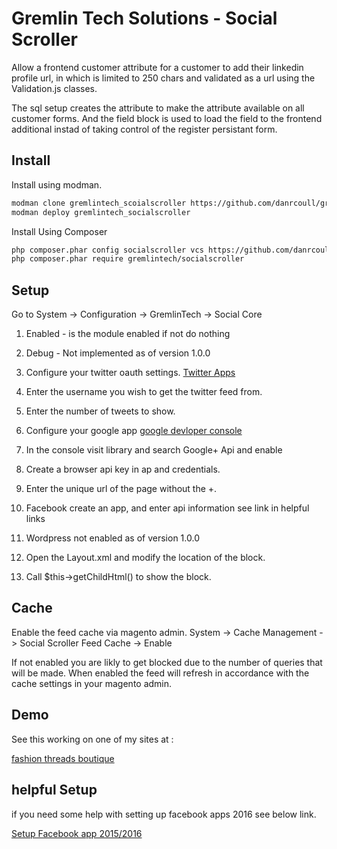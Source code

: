 Gremlin Tech Solutions - Social Scroller
============================

Allow a frontend customer attribute for a customer to add their linkedin profile url, in which is limited to
250 chars and validated as a url using the Validation.js classes.

The sql setup creates the attribute to make the attribute available on all customer forms. And the field block
is used to load the field to the frontend additional instad of taking control of the register persistant form.

Install
----------------

Install using modman.

```bash
modman clone gremlintech_scoialscroller https://github.com/danrcoull/gremlintech_socialscroller.git
modman deploy gremlintech_socialscroller
```

Install Using Composer
```bash
php composer.phar config socialscroller vcs https://github.com/danrcoull/gremlintech_socialscroller.git
php composer.phar require gremlintech/socialscroller
```


Setup
----------------
Go to System -> Configuration -> GremlinTech -> Social Core

1. Enabled  - is the module enabled if not do nothing
2. Debug - Not implemented as of version 1.0.0

3. Configure your twitter oauth settings. [Twitter Apps](http://apps.twitter.com/)
4. Enter the username you wish to get the twitter feed from.
5. Enter the number of tweets to show.

6. Configure your google app [google devloper console](http://console.developers.google.com/)
7. In the console visit library and search Google+ Api and enable
8. Create a browser api key in ap and credentials.
9. Enter the unique url of the page without the +.

10. Facebook create an app, and enter api information see link in helpful links
11. Wordpress not enabled as of version 1.0.0

12. Open the Layout.xml and modify the location of the block.
13. Call $this->getChildHtml() to show the block.


Cache
----------------
Enable the feed cache via magento admin.
System -> Cache Management -> Social Scroller Feed Cache -> Enable

If not enabled you are likly to get blocked due to the number of queries that will be made.
When enabled the feed will refresh in accordance with the cache settings in your magento admin.


Demo
----------------

See this working on one of my sites at :

[fashion threads boutique](https://www.fashionthreadsboutique.co.uk)

helpful Setup
----------------

if you need some help with setting up facebook apps 2016 see below link.

[Setup Facebook app 2015/2016](https://www.rocketmarketinginc.com/blog/get-never-expiring-facebook-page-access-token/)



